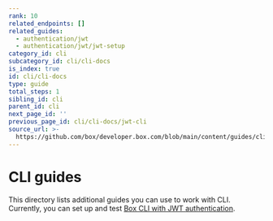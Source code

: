 ```yaml
---
rank: 10
related_endpoints: []
related_guides:
  - authentication/jwt
  - authentication/jwt/jwt-setup
category_id: cli
subcategory_id: cli/cli-docs
is_index: true
id: cli/cli-docs
type: guide
total_steps: 1
sibling_id: cli
parent_id: cli
next_page_id: ''
previous_page_id: cli/cli-docs/jwt-cli
source_url: >-
  https://github.com/box/developer.box.com/blob/main/content/guides/cli/cli-docs/index.md
---
```

# CLI guides

This directory lists additional guides you can use
to work with CLI.
Currently, you can set up and test [Box CLI with
JWT authentication][1].

[1]: g://cli/cli-docs/jwt-cli